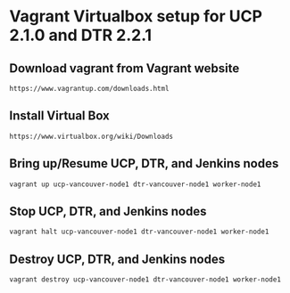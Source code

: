 Vagrant Virtualbox setup for UCP 2.1.0 and DTR 2.2.1
========================

## Download vagrant from Vagrant website

```
https://www.vagrantup.com/downloads.html
```

## Install Virtual Box

```
https://www.virtualbox.org/wiki/Downloads
```

## Bring up/Resume UCP, DTR, and Jenkins nodes

```
vagrant up ucp-vancouver-node1 dtr-vancouver-node1 worker-node1
```

## Stop UCP, DTR, and Jenkins nodes

```
vagrant halt ucp-vancouver-node1 dtr-vancouver-node1 worker-node1
```

## Destroy UCP, DTR, and Jenkins nodes

```
vagrant destroy ucp-vancouver-node1 dtr-vancouver-node1 worker-node1
```
